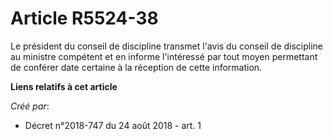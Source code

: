 # Article R5524-38

Le président du conseil de discipline transmet l'avis du conseil de discipline au ministre compétent et en informe
l'intéressé par tout moyen permettant de conférer date certaine à la réception de cette information.

**Liens relatifs à cet article**

_Créé par_:

  - Décret n°2018-747 du 24 août 2018 - art. 1
